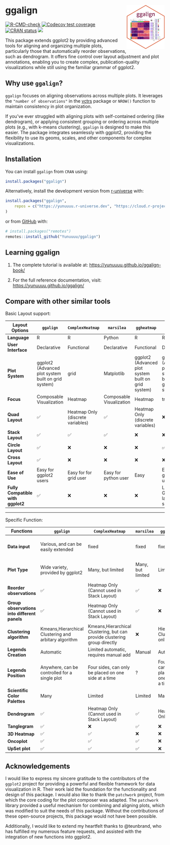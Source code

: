 
<!-- README.md is generated from README.Rmd. Please edit that file -->

# ggalign <a href="https://yunuuuu.github.io/ggalign/"><img src="man/figures/logo.png" align="right" height="139" alt="ggalign website" /></a>

<!-- badges: start -->

[![R-CMD-check](https://github.com/Yunuuuu/ggalign/actions/workflows/R-CMD-check.yaml/badge.svg)](https://github.com/Yunuuuu/ggalign/actions/workflows/R-CMD-check.yaml)
[![Codecov test
coverage](https://codecov.io/gh/Yunuuuu/ggalign/branch/main/graph/badge.svg)](https://app.codecov.io/gh/Yunuuuu/ggalign?branch=main)
[![CRAN
status](https://www.r-pkg.org/badges/version/ggalign)](https://CRAN.R-project.org/package=ggalign)
[![](https://cranlogs.r-pkg.org/badges/ggalign)](https://cran.r-project.org/package=ggalign)
<!-- badges: end -->

This package extends ggplot2 by providing advanced tools for aligning
and organizing multiple plots, particularly those that automatically
reorder observations, such as dendrogram. It offers fine control over
layout adjustment and plot annotations, enabling you to create complex,
publication-quality visualizations while still using the familiar
grammar of ggplot2.

## Why use `ggalign`?

`ggalign` focuses on aligning observations across multiple plots. It
leverages the `"number of observations"` in the
[vctrs](https://vctrs.r-lib.org/reference/vec_size.html) package or
`NROW()` function to maintain consistency in plot organization.

If you’ve ever struggled with aligning plots with self-contained
ordering (like dendrogram), or applying consistent grouping or ordering
across multiple plots (e.g., with k-means clustering), `ggalign` is
designed to make this easier. The package integrates seamlessly with
ggplot2, providing the flexibility to use its geoms, scales, and other
components for complex visualizations.

## Installation

You can install `ggalign` from `CRAN` using:

``` r
install.packages("ggalign")
```

Alternatively, install the development version from
[r-universe](https://yunuuuu.r-universe.dev/ggalign) with:

``` r
install.packages("ggalign",
    repos = c("https://yunuuuu.r-universe.dev", "https://cloud.r-project.org")
)
```

or from [GitHub](https://github.com/Yunuuuu/ggalign) with:

``` r
# install.packages("remotes")
remotes::install_github("Yunuuuu/ggalign")
```

## Learning ggalign

1.  The complete tutorial is available at:
    <https://yunuuuu.github.io/ggalign-book/>

2.  For the full reference documentation, visit:
    <https://yunuuuu.github.io/ggalign/>

## Compare with other similar tools

Basic Layout support:

| Layout Options                    | `ggalign`                                           | `ComplexHeatmap`                  | `marsilea`               | `ggheatmap`                                         | `ggtree`                                            |
|-----------------------------------|-----------------------------------------------------|-----------------------------------|--------------------------|-----------------------------------------------------|-----------------------------------------------------|
| **Language**                      | R                                                   | R                                 | Python                   | R                                                   | R                                                   |
| **User Interface**                | Declarative                                         | Functional                        | Declarative              | Functional                                          | Declarative                                         |
| **Plot System**                   | ggplot2 (Advanced plot system built on grid system) | grid                              | Matplotlib               | ggplot2 (Advanced plot system built on grid system) | ggplot2 (Advanced plot system built on grid system) |
| **Focus**                         | Composable Visualization                            | Heatmap                           | Composable Visualization | Heatmap                                             | tree Data                                           |
| **Quad Layout**                   | ✅                                                  | Heatmap Only (discrete variables) | ✅                       | Heatmap Only (discrete variables)                   | ❌                                                  |
| **Stack Layout**                  | ✅                                                  | ✅                                | ✅                       | ❌                                                  | ❌                                                  |
| **Circle Layout**                 | ✅                                                  | ❌                                | ❌                       | ❌                                                  | ✅                                                  |
| **Cross Layout**                  | ✅                                                  | ❌                                | ❌                       | ❌                                                  | ❌                                                  |
| **Ease of Use**                   | Easy for ggplot2 users                              | Easy for for grid user            | Easy for python user     | Easy                                                | Easy for ggplot2 users                              |
| **Fully Compatible with ggplot2** | ✅                                                  | ❌                                | ❌                       | ❌                                                  | Limited Geometric layers support                    |

------------------------------------------------------------------------

Specific Function:

| Functions                                    | `ggalign`                                             | `ComplexHeatmap`                                                          | `marsilea`        | `ggheatmap`                                          | `ggtree`                            |
|----------------------------------------------|-------------------------------------------------------|---------------------------------------------------------------------------|-------------------|------------------------------------------------------|-------------------------------------|
| **Data input**                               | Various, and can be easily extended                   | fixed                                                                     | fixed             | fixed                                                | Various, and can be easily extended |
| **Plot Type**                                | Wide variety, provided by ggplot2                     | Many, but limited                                                         | Many, but limited | Limited                                              | Limited Geometric layers support    |
| **Reorder observations**                     | ✅                                                    | Heatmap Only (Cannot used in Stack Layout)                                | ✅                | ❌                                                   | ✅                                  |
| **Group observations into different panels** | ✅                                                    | Heatmap Only (Cannot used in Stack Layout)                                | ✅                | ❌                                                   | ❌                                  |
| **Clustering algorithm**                     | Kmeans,Hierarchical Clustering and arbitary algorithm | Kmeans,Hierarchical Clustering, but can provide clustering group directly | ❌                | Hierarchical Clustering only                         | ❌                                  |
| **Legends Creation**                         | Automatic                                             | Limited automatic, requires manual add                                    | Manual            | Automatic                                            | Automatic                           |
| **Legends Position**                         | Anywhere, can be controlled for a single plot         | Four sides, can only be placed on one side at a time                      | ?                 | Four sides, can only be placed on one side at a time | Anywhere                            |
| **Scientific Color Palettes**                | Many                                                  | Limited                                                                   | Limited           | Many                                                 | Many                                |
| **Dendrogram**                               | ✅                                                    | Heatmap Only (Cannot used in Stack Layout)                                | ✅                | Heatmap Only                                         | ✅                                  |
| **Tanglegram**                               | ✅                                                    | ❌                                                                        | ✅                | ❌                                                   | ❌                                  |
| **3D Heatmap**                               | ✅                                                    | ✅                                                                        | ❌                | ❌                                                   | ❌                                  |
| **Oncoplot**                                 | ✅                                                    | ✅                                                                        | ✅                | ❌                                                   | ❌                                  |
| **UpSet plot**                               | ✅                                                    | ✅                                                                        | ✅                | ❌                                                   | ❌                                  |

## Acknowledgements

I would like to express my sincere gratitude to the contributors of the
`ggplot2` project for providing a powerful and flexible framework for
data visualization in R. Their work laid the foundation for the
functionality and design of this package. I would also like to thank the
`patchwork` project, from which the core coding for the plot composer
was adapted. The `patchwork` library provided a useful mechanism for
combining and aligning plots, which was modified to suit the needs of
this package. Without the contributions of these open-source projects,
this package would not have been possible.

Additionally, I would like to extend my heartfelt thanks to @teunbrand,
who has fulfilled my numerous feature requests, and assisted with the
integration of new functions into ggplot2.
